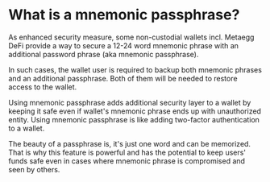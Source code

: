 # What is a mnemonic passphrase?

As enhanced security measure, some non-custodial wallets incl. Metaegg DeFi provide a way to secure a 12-24 word mnemonic phrase with an additional password phrase (aka mnemonic passphrase).

In such cases, the wallet user is required to backup both mnemonic phrases and an additional passphrase. Both of them will be needed to restore access to the wallet.

Using mnemonic passphrase adds additional security layer to a wallet by keeping it safe even if wallet's mnemonic phrase ends up with unauthorized entity. Using mnemonic passphrase is like adding two-factor authentication to a wallet.

The beauty of a passphrase is, it's just one word and can be memorized. That is why this feature is powerful and has the potential to keep users' funds safe even in cases where mnemonic phrase is compromised and seen by others.
